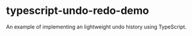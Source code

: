# typescript-undo-redo-demo
An example of implementing an lightweight undo history using TypeScript.
